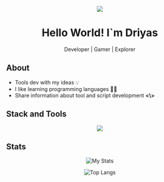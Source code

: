 <p align="center">
  <img src="https://github.com/ZeltNamizake/zeltnamizake/raw/refs/heads/main/zeltnamizake_banner.gif">
</p>
<h1 align="center">Hello World! I`m Driyas</h1>
<p align="center">Developer | Gamer | Explorer</p>

## About
-   Tools dev with my ideas 💡
-   I like learning programming languages 🧑‍💻
-   Share information about tool and script development **<\\>**

## Stack and Tools
<div align="center">
  <img src="https://skillicons.dev/icons?i=html,css,js,bootstrap,ruby,git,nodejs,npm,bash,express,github,ubuntu,vscode,windows,linux&perline=5">
</div>

## Stats
<div align="center">

![My Stats](https://github-readme-stats.vercel.app/api?username=zeltnamizake&hide=prs,issues,contribs&show_icons=true&theme=tokyonight)

![Top Langs](https://github-readme-stats.vercel.app/api/top-langs/?username=ZeltNamizake&layout=compact&theme=tokyonight)
</div>
